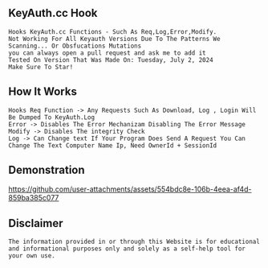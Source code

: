 ## KeyAuth.cc Hook
```
Hooks KeyAuth.cc Functions - Such As Req,Log,Error,Modify.
Not Working For All Keyauth Versions Due To The Patterns We Scanning... Or Obsfucations Mutations
you can always open a pull request and ask me to add it
Tested On Version That Was Made On: Tuesday, July 2, 2024
Make Sure To Star!
```
## How It Works
```
Hooks Req Function -> Any Requests Such As Download, Log , Login Will Be Dumped To KeyAuth.Log
Error -> Disables The Error Mechanizam Disabling The Error Message
Modify -> Disables The integrity Check
Log -> Can Change text If Your Program Does Send A Request You Can Change The Text Computer Name Ip, Need OwnerId + SessionId
```
## Demonstration
https://github.com/user-attachments/assets/554bdc8e-106b-4eea-af4d-859ba385c077
## Disclaimer
```
The information provided in or through this Website is for educational and informational purposes only and solely as a self-help tool for your own use.
```

